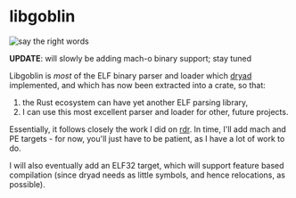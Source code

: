 # libgoblin

![say the right words](https://s-media-cache-ak0.pinimg.com/736x/1b/6a/aa/1b6aaa2bae005e2fed84b1a7c32ecb1b.jpg)

**UPDATE**: will slowly be adding mach-o binary support; stay tuned

Libgoblin is _most_ of the ELF binary parser and loader which [dryad](http://github.com/m4b) implemented, and which has now been extracted into a crate, so that:

1. the Rust ecosystem can have yet another ELF parsing library,
2. I can use this most excellent parser and loader for other, future projects.

Essentially, it follows closely the work I did on [rdr](http://github.com/m4b/rdr).  In time, I'll add mach and PE targets - for now, you'll just have to be patient, as I have a lot of work to do.

I will also eventually add an ELF32 target, which will support feature based compilation (since dryad needs as little symbols, and hence relocations, as possible).

